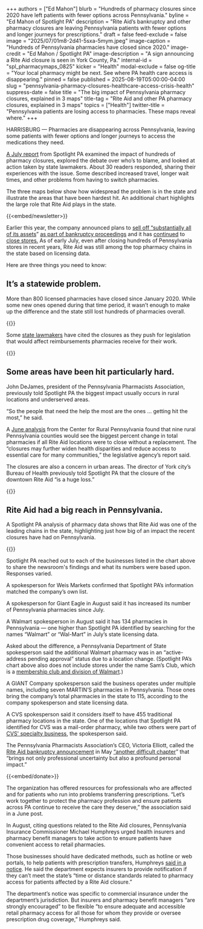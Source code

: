 +++
authors = ["Ed Mahon"]
blurb = "Hundreds of pharmacy closures since 2020 have left patients with fewer options across Pennsylvania."
byline = "Ed Mahon of Spotlight PA"
description = "Rite Aid’s bankruptcy and other pharmacy closures are leaving Pennsylvania patients with fewer options and longer journeys for prescriptions."
draft = false
feed-exclude = false
image = "2025/07/01m8-2d41-5sxa-5mym.jpeg"
image-caption = "Hundreds of Pennsylvania pharmacies have closed since 2020."
image-credit = "Ed Mahon / Spotlight PA"
image-description = "A sign announcing a Rite Aid closure is seen in York County, Pa."
internal-id = "spl_pharmacymaps_0825"
kicker = "Health"
modal-exclude = false
og-title = "Your local pharmacy might be next. See where PA health care access is disappearing."
pinned = false
published = 2025-08-19T05:00:00-04:00
slug = "pennsylvania-pharmacy-closures-healthcare-access-crisis-health"
suppress-date = false
title = "The big impact of Pennsylvania pharmacy closures, explained in 3 maps"
title-tag = "Rite Aid and other PA pharmacy closures, explained in 3 maps"
topics = ["Health"]
twitter-title = "Pennsylvania patients are losing access to pharmacies. These maps reveal where."
+++

HARRISBURG — Pharmacies are disappearing across Pennsylvania, leaving some patients with fewer options and longer journeys to access the medications they need.

<a href="https://www.spotlightpa.org/news/2025/07/health-pennsylvania-drugstore-closures-healthcare-access/#:~:text=by%20Ed%20Mahon%20of%20Spotlight%20PA%20%7C%20July%2024%2C%202025&amp;text=HARRISBURG%20%E2%80%94%20Hundreds%20of%20pharmacies%20across,to%20stave%20off%20more%20closures.">A July report</a> from Spotlight PA examined the impact of hundreds of pharmacy closures, explored the debate over who’s to blame, and looked at action taken by state lawmakers. About 30 readers responded, sharing their experiences with the issue. Some described increased travel, longer wait times, and other problems from having to switch pharmacies.

The three maps below show how widespread the problem is in the state and illustrate the areas that have been hardest hit. An additional chart highlights the large role that Rite Aid plays in the state.

{{<embed/newsletter>}}

Earlier this year, the company announced plans to <a href="https://news.riteaid.com/press-releases/press-release-details/2025/Rite-Aid-Is-Pursuing-a-Strategic-and-Value-Maximizing-Sale-Process/default.aspx">sell off “substantially all of its assets</a>” <a href="https://www.inquirer.com/business/inq2/rite-aid-closing-bankruptcy-timeline-20250604.html">as part of bankruptcy proceedings</a> and it has <a href="https://www.pennlive.com/business/2025/08/closings-continue-11-more-rite-aid-stores-to-close.html">continued</a> to <a href="https://www.riteaid.com/new-pharmacy-location">close stores.</a> As of early July, even after closing hundreds of Pennsylvania stores in recent years, Rite Aid was still among the top pharmacy chains in the state based on licensing data.

Here are three things you need to know:

## It’s a statewide problem.

More than 800 licensed pharmacies have closed since January 2020. While some new ones opened during that time period, it wasn’t enough to make up the difference and the state still lost hundreds of pharmacies overall.

{{<datawrapper src="https://datawrapper.dwcdn.net/PSbhj/6/" height="525" >}}

Some <a href="https://www.palegis.us/senate/co-sponsorship/memo?memoID=47047">state lawmakers</a> have cited the closures as they push for legislation that would affect reimbursements pharmacies receive for their work.

{{<datawrapper src="https://datawrapper.dwcdn.net/HY20m/14/" height="641" >}}

## Some areas have been hit particularly hard.

John DeJames, president of the Pennsylvania Pharmacists Association, previously told Spotlight PA the biggest impact usually occurs in rural locations and underserved areas.

“So the people that need the help the most are the ones … getting hit the most,” he said.

A <a href="https://www.rural.pa.gov/download.cfm?file=Resources/PDFs/Pharmacy%20Deserts%20in%20Rural%20Pennsylvania.pdf">June analysis</a> from the Center for Rural Pennsylvania found that nine rural Pennsylvania counties would see the biggest percent change in total pharmacies if all Rite Aid locations were to close without a replacement. The “closures may further widen health disparities and reduce access to essential care for many communities,” the legislative agency’s report said.

The closures are also a concern in urban areas. The director of York city’s Bureau of Health previously told Spotlight PA that the closure of the downtown Rite Aid “is a huge loss.”

{{<datawrapper src="https://datawrapper.dwcdn.net/VLUSC/9/" height="543" >}}

## Rite Aid had a big reach in Pennsylvania.

A Spotlight PA analysis of pharmacy data shows that Rite Aid was one of the leading chains in the state, highlighting just how big of an impact the recent closures have had on Pennsylvania.

{{<datawrapper src="https://datawrapper.dwcdn.net/6hQfA/14/" height="401" >}}

Spotlight PA reached out to each of the businesses listed in the chart above to share the newsroom&#39;s findings and what its numbers were based upon. Responses varied.

A spokesperson for Weis Markets confirmed that Spotlight PA’s information matched the company’s own list.

A spokesperson for Giant Eagle in August said it has increased its number of Pennsylvania pharmacies since July.

A Walmart spokesperson in August said it has 134 pharmacies in Pennsylvania — one higher than Spotlight PA identified by searching for the names “Walmart” or “Wal-Mart” in July’s state licensing data.

Asked about the difference, a Pennsylvania Department of State spokesperson said the additional Walmart pharmacy was in an “active-address pending approval” status due to a location change. (Spotlight PA’s chart above also does not include stores under the name Sam’s Club, which is a <a href="https://corporate.walmart.com/about/samsclub/news/2025/04/11/sams-club-unveils-ambitious-growth-strategy-at-2025-investment-community-meeting">membership club and division of Walmart</a>.)

A GIANT Company spokesperson said the business operates under multiple names, including seven MARTIN’S pharmacies in Pennsylvania. Those ones bring the company’s total pharmacies in the state to 115, according to the company spokesperson and state licensing data.

A CVS spokesperson said it considers itself to have 455 traditional pharmacy locations in the state. One of the locations that Spotlight PA identified for CVS was a mail-order pharmacy, while two others were part of <a href="https://www.cvshealth.com/services/pharmacy/specialty-pharmacy.html">CVS&#39; specialty business</a>, the spokesperson said.

The Pennsylvania Pharmacists Association’s CEO, Victoria Elliott, called the <a href="https://apnews.com/article/rite-aid-bankruptcy-closing-stores-e524d3cc1b02e878c656bef75a8120b1">Rite Aid bankruptcy announcement</a> in May <a href="https://www.papharmacists.com/news/700660/Important-Message-from-PPA.htm?fbclid=IwY2xjawMCANZleHRuA2FlbQIxMABicmlkETFwZGowYzRzOFFreHg0QndhAR44-cjq5w9GkYAlwGJ5Wfs2PLZ2ba8prChm3yROyWBbkFUYJgPTLRxKX6psFw_aem_A2mH43E192070CSl9c50YA">“another difficult chapter</a>” that “brings not only professional uncertainty but also a profound personal impact.”

{{<embed/donate>}}

The organization has offered resources for professionals who are affected and for patients who run into problems transferring prescriptions. “Let’s work together to protect the pharmacy profession and ensure patients across PA continue to receive the care they deserve,” the association said in a June post.

In August, citing questions related to the Rite Aid closures, Pennsylvania Insurance Commissioner Michael Humphreys urged health insurers and pharmacy benefit managers to take action to ensure patients have convenient access to retail pharmacies.

Those businesses should have dedicated methods, such as hotline or web portals, to help patients with prescription transfers, Humphreys <a href="https://www.pacodeandbulletin.gov/Display/pabull?file=/secure/pabulletin/data/vol55/55-32/1086.html">said in a notice</a>. He said the department expects insurers to provide notification if they can’t meet the state’s “time or distance standards related to pharmacy access for patients affected by a Rite Aid closure.”

The department’s notice was specific to commercial insurance under the department’s jurisdiction. But insurers and pharmacy benefit managers “are strongly encouraged” to be flexible ”to ensure adequate and accessible retail pharmacy access for all those for whom they provide or oversee prescription drug coverage,” Humphreys said.

